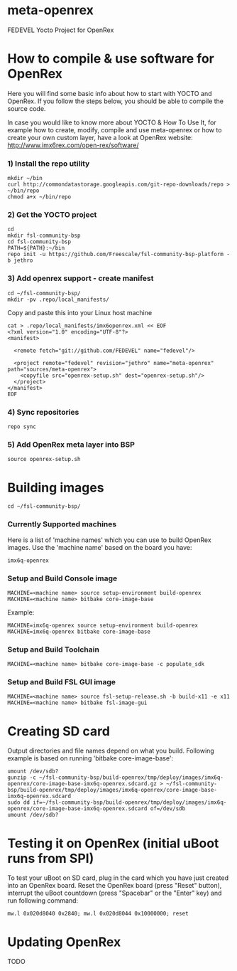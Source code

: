 # meta-openrex
FEDEVEL Yocto Project for OpenRex

# How to compile & use software for OpenRex 

Here you will find some basic info about how to start with YOCTO and OpenRex. If you follow the steps below, you should be able to compile the source code. 


In case you would like to know more about YOCTO & How To Use It, for example how to create, modify, compile and use meta-openrex or how to create your own custom layer, have a look at OpenRex website: http://www.imx6rex.com/open-rex/software/

### 1) Install the repo utility
    mkdir ~/bin
    curl http://commondatastorage.googleapis.com/git-repo-downloads/repo > ~/bin/repo
    chmod a+x ~/bin/repo

### 2) Get the YOCTO project
    cd
    mkdir fsl-community-bsp
    cd fsl-community-bsp
    PATH=${PATH}:~/bin
    repo init -u https://github.com/Freescale/fsl-community-bsp-platform -b jethro

### 3) Add openrex support - create manifest 
    cd ~/fsl-community-bsp/
    mkdir -pv .repo/local_manifests/

Copy and paste this into your Linux host machine 

    cat > .repo/local_manifests/imx6openrex.xml << EOF
    <?xml version="1.0" encoding="UTF-8"?>
    <manifest>
    
      <remote fetch="git://github.com/FEDEVEL" name="fedevel"/>
    
      <project remote="fedevel" revision="jethro" name="meta-openrex" path="sources/meta-openrex">
        <copyfile src="openrex-setup.sh" dest="openrex-setup.sh"/>
      </project>
    </manifest>
    EOF

### 4) Sync repositories
    repo sync

### 5) Add OpenRex meta layer into BSP
    source openrex-setup.sh

# Building images
    cd ~/fsl-community-bsp/

### Currently Supported machines <machine name>
Here is a list of 'machine names' which you can use to build OpenRex images. Use the 'machine name' based on the board you have:


    imx6q-openrex
    
### Setup and Build Console image
    MACHINE=<machine name> source setup-environment build-openrex
    MACHINE=<machine name> bitbake core-image-base

Example:


    MACHINE=imx6q-openrex source setup-environment build-openrex
    MACHINE=imx6q-openrex bitbake core-image-base

### Setup and Build Toolchain    
    MACHINE=<machine name> bitbake core-image-base -c populate_sdk
    
### Setup and Build FSL GUI image
    MACHINE=<machine name> source fsl-setup-release.sh -b build-x11 -e x11
    MACHINE=<machine name> bitbake fsl-image-gui

# Creating SD card
Output directories and file names depend on what you build. Following example is based on running 'bitbake core-image-base':


    umount /dev/sdb?
    gunzip -c ~/fsl-community-bsp/build-openrex/tmp/deploy/images/imx6q-openrex/core-image-base-imx6q-openrex.sdcard.gz > ~/fsl-community-bsp/build-openrex/tmp/deploy/images/imx6q-openrex/core-image-base-imx6q-openrex.sdcard
    sudo dd if=~/fsl-community-bsp/build-openrex/tmp/deploy/images/imx6q-openrex/core-image-base-imx6q-openrex.sdcard of=/dev/sdb
    umount /dev/sdb?
    
# Testing it on OpenRex (initial uBoot runs from SPI)
To test your uBoot on SD card, plug in the card which you have just created into an OpenRex board. Reset the OpenRex board (press "Reset" button), interrupt the uBoot countdown (press "Spacebar" or the "Enter" key) and run following command:

    mw.l 0x020d8040 0x2840; mw.l 0x020d8044 0x10000000; reset

# Updating OpenRex
TODO
        
    
